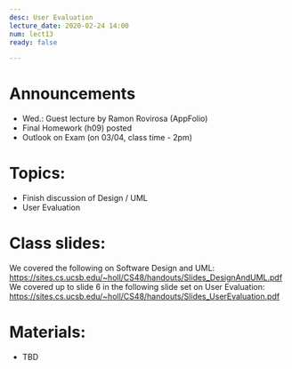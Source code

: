 ```yaml
---
desc: User Evaluation
lecture_date: 2020-02-24 14:00
num: lect13
ready: false

---
```



# Announcements
* Wed.: Guest lecture by Ramon Rovirosa (AppFolio)
* Final Homework (h09) posted
* Outlook on Exam (on 03/04, class time - 2pm)



# Topics: 

* Finish discussion of Design / UML 
* User Evaluation 


# Class slides: 
We covered the following on Software Design and UML:
<https://sites.cs.ucsb.edu/~holl/CS48/handouts/Slides_DesignAndUML.pdf>
We covered up to slide 6 in the following slide set on User Evaluation:
<https://sites.cs.ucsb.edu/~holl/CS48/handouts/Slides_UserEvaluation.pdf>


# Materials:
* TBD
	